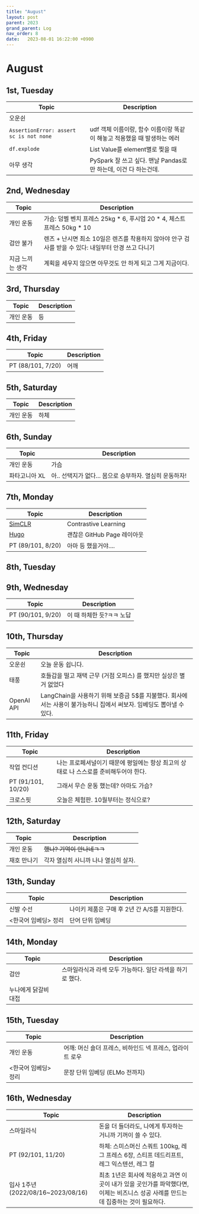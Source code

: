 ```yaml
---
title: "August"
layout: post
parent: 2023
grand_parent: Log
nav_order: 8
date:   2023-08-01 16:22:00 +0900
---
```

# August

## 1st, Tuesday
|Topic|Description|
|---|---|
|오운쉰||
|`AssertionError: assert sc is not none`|udf 객체 이름이랑, 함수 이름이랑 똑같이 해놓고 적용했을 때 발생하는 에러|
|`df.explode`|List Value를 element별로 찢을 때|
|아무 생각|PySpark 잘 쓰고 싶다. 맨날 Pandas로만 하는데, 이건 다 하는건데.|

## 2nd, Wednesday
|Topic|Description|
|---|---|
|개인 운동|가슴: 덤벨 벤치 프레스 25kg * 6, 푸시업 20 * 4, 체스트 프레스 50kg * 10|
|검안 불가|렌즈 + 난시면 최소 10일은 렌즈를 착용하지 않아야 안구 검사를 받을 수 있다: 내일부터 안경 쓰고 다니기|
|지금 느끼는 생각|계획을 세우지 않으면 아무것도 안 하게 되고 그게 지금이다.|

## 3rd, Thursday
|Topic|Description|
|---|---|
|개인 운동|등|

## 4th, Friday
|Topic|Description|
|---|---|
|PT (88/101, 7/20)|어깨|

## 5th, Saturday
|Topic|Description|
|---|---|
|개인 운동|하체|

## 6th, Sunday

|Topic|Description|
|---|---|
|개인 운동|가슴|
|파타고니아 XL|아.. 선택지가 없다... 몸으로 승부하자. 열심히 운동하자!|
   
## 7th, Monday

|Topic|Description|
|---|---|
|[SimCLR](https://colab.research.google.com/drive/1-pkFYBffvti2KPMbb4RpMDgGcVJhNOy-#scrollTo=KtC1mvM6oOH9)|Contrastive Learning|
|[Hugo](https://gohugo.io/hosting-and-deployment/hosting-on-github/)|괜찮은 GitHub Page 레이아웃|
|PT (89/101, 8/20)|아마 등 했을거야....|

## 8th, Tuesday

## 9th, Wednesday

|Topic|Description|
|---|---|
|PT (90/101, 9/20)|이 때 하체한 듯?ㅋㅋ 노답|

## 10th, Thursday

|Topic|Description|
|---|---|
|오운쉰|오늘 운동 쉽니다.|
|태풍|호들갑을 떨고 재택 근무 (거점 오피스) 를 했지만 실상은 별거 없었다|
|OpenAI API|LangChain을 사용하기 위해 보증금 5$를 지불했다. 회사에서는 사용이 불가능하니 집에서 써보자. 임베딩도 뽑아낼 수 있다.|

## 11th, Friday

|Topic|Description|
|---|---|
|작업 컨디션|나는 프로페셔널이기 때문에 평일에는 항상 최고의 상태로 나 스스로를 준비해두어야 한다.|
|PT (91/101, 10/20) |그래서 무슨 운동 했는데? 아마도 가슴?|
|크로스핏|오늘은 체험판. 10월부터는 정식으로?|

## 12th, Saturday

|Topic|Description|
|---|---|
|개인 운동|~~했나? 기억이 안나네ㅋㅋ~~|
|재호 만나기|각자 열심히 사니까 나나 열심히 살자.|

## 13th, Sunday

|Topic|Description|
|---|---|
|신발 수선|나이키 제품은 구매 후 2년 간 A/S를 지원한다.|
|<한국어 임베딩> 정리|단어 단위 임베딩|

## 14th, Monday

|Topic|Description|
|---|---|
|검안|스마일라식과 라섹 모두 가능하다. 일단 라섹을 하기로 했다.|
|누나에게 닭갈비 대접||

## 15th, Tuesday

|Topic|Description|
|---|---|
|개인 운동|어깨: 머신 숄더 프레스, 비하인드 넥 프레스, 업라이트 로우|
|<한국어 임베딩> 정리|문장 단위 임베딩 (ELMo 전까지)|

## 16th, Wednesday

|Topic|Description|
|---|---|
|스마일라식|돈을 더 들더라도, 나에게 투자하는 거니까 기꺼이 쓸 수 있다.|
|PT (92/101, 11/20)|하체: 스미스머신 스쿼트 100kg, 레그 프레스 6장, 스티프 데드리프트, 레그 익스텐션, 레그 컬|
|입사 1주년 (2022/08/16~2023/08/16)|최초 1년은 회사에 적응하고 과연 이 곳이 내가 있을 곳인가를 파악했다면, 이제는 비즈니스 성공 사례를 만드는데 집중하는 것이 필요하다.|